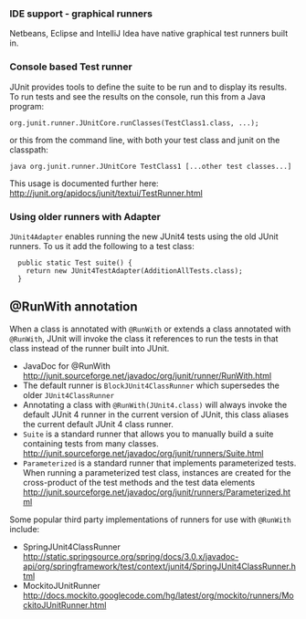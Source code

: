 ### IDE support - graphical runners
Netbeans, Eclipse and IntelliJ Idea have native graphical test runners built in.

### Console based Test runner
JUnit provides tools to define the suite to be run and to display its results. To run tests and see the results on the console, run this from a Java program:

    org.junit.runner.JUnitCore.runClasses(TestClass1.class, ...);

or this from the command line, with both your test class and junit on the classpath:

    java org.junit.runner.JUnitCore TestClass1 [...other test classes...]

This usage is documented further here: http://junit.org/apidocs/junit/textui/TestRunner.html

### Using older runners with Adapter
`JUnit4Adapter` enables running the new JUnit4 tests using the old JUnit runners.  To us it add the following  to a test class:

      public static Test suite() {
        return new JUnit4TestAdapter(AdditionAllTests.class);
      }

## @RunWith annotation
When a class is annotated with `@RunWith` or extends a class annotated with `@RunWith`, JUnit will invoke the class it references to run the tests in that class instead of the runner built into JUnit.
- JavaDoc for @RunWith http://junit.sourceforge.net/javadoc/org/junit/runner/RunWith.html
- The default runner is `BlockJUnit4ClassRunner` which supersedes the older `JUnit4ClassRunner`
- Annotating a class with `@RunWith(JUnit4.class)` will always invoke the default JUnit 4 runner in the current version of JUnit, this class aliases the current default JUnit 4 class runner.
- `Suite` is a standard runner that allows you to manually build a suite containing tests from many classes. http://junit.sourceforge.net/javadoc/org/junit/runners/Suite.html
- `Parameterized` is a standard runner that implements parameterized tests. When running a parameterized test class, instances are created for the cross-product of the test methods and the test data elements http://junit.sourceforge.net/javadoc/org/junit/runners/Parameterized.html

Some popular third party implementations of runners for use with `@RunWith` include:
- SpringJUnit4ClassRunner http://static.springsource.org/spring/docs/3.0.x/javadoc-api/org/springframework/test/context/junit4/SpringJUnit4ClassRunner.html
- MockitoJUnitRunner http://docs.mockito.googlecode.com/hg/latest/org/mockito/runners/MockitoJUnitRunner.html
